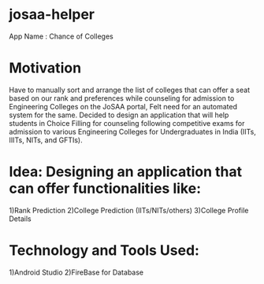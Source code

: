 # josaa-helper
App Name : Chance of Colleges 
# Motivation
Have to manually sort and arrange the list of colleges that can offer a seat based on our rank and preferences while counseling for admission to Engineering Colleges on the JoSAA portal, 
Felt need for an automated system for the same.
Decided to design an application that will help students in Choice Filling for counseling following competitive exams for admission to various Engineering Colleges for Undergraduates in India (IITs, IIITs, NITs, and GFTIs).

# Idea: Designing an application that can offer functionalities like: 

  1)Rank Prediction
  2)College Prediction (IITs/NITs/others)
  3)College Profile Details
  
# Technology and Tools Used:
  1)Android Studio
  2)FireBase for Database
